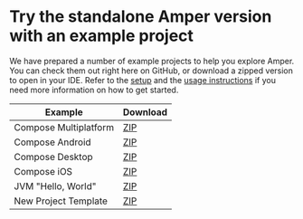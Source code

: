 # Try the standalone Amper version with an example project

We have prepared a number of example projects to help you explore Amper. You can check them out right here on GitHub, 
or download a zipped version to open in your IDE.
Refer to the [setup](../docs/Setup.md) and the [usage instructions](../docs/Usage.md#using-the-standalone-amper-version-from-the-command-line) if you need more
information on how to get started.

| Example               | Download                                                                                                                             |
|-----------------------|--------------------------------------------------------------------------------------------------------------------------------------|
| Compose Multiplatform | [ZIP](https://hoover.fly.dev/download-zip/repo?user=JetBrains&name=amper&branch=release/0.3&path=/examples-standalone/compose-multiplatform) |
| Compose Android       | [ZIP](https://hoover.fly.dev/download-zip/repo?user=JetBrains&name=amper&branch=release/0.3&path=/examples-standalone/compose-android)       |
| Compose Desktop       | [ZIP](https://hoover.fly.dev/download-zip/repo?user=JetBrains&name=amper&branch=release/0.3&path=/examples-standalone/compose-desktop)       |
| Compose iOS           | [ZIP](https://hoover.fly.dev/download-zip/repo?user=JetBrains&name=amper&branch=release/0.3&path=/examples-standalone/compose-ios)           |
| JVM "Hello, World"    | [ZIP](https://hoover.fly.dev/download-zip/repo?user=JetBrains&name=amper&branch=release/0.3&path=/examples-standalone/jvm)                   |
| New Project Template  | [ZIP](https://hoover.fly.dev/download-zip/repo?user=JetBrains&name=amper&branch=release/0.3&path=/examples-standalone/new-project-template)  |

